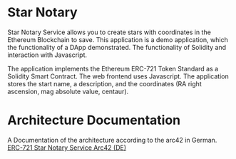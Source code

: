 # Star Notary

Star Notary Service allows you to create stars with coordinates in the Ethereum Blockchain to save. This application is a demo application, which the functionality of a DApp demonstrated. The functionality of Solidity and interaction with Javascript.
 
The application implements the Ethereum ERC-721 Token Standard as a Solidity Smart Contract. The web frontend uses Javascript. The application stores the start name, a description, and the coordinates (RA right ascension, mag absolute value, centaur).

# Architecture Documentation

A Documentation of the architecture according to the arc42 in German.  
[ERC-721 Star Notary Service Arc42 (DE)](https://zils-kaisersesch.de/2020/01/erc-721-star-notary-service-arc42-de/)
